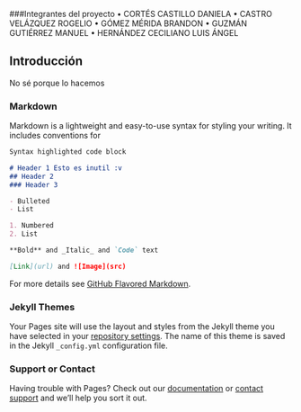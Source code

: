 ###Integrantes del proyecto
•	CORTÉS CASTILLO DANIELA
•	CASTRO VELÁZQUEZ ROGELIO
•	GÓMEZ MÉRIDA BRANDON
•	GUZMÁN GUTIÉRREZ MANUEL
•	HERNÁNDEZ CECILIANO LUIS ÁNGEL

## Introducción
No sé porque lo hacemos

### Markdown

Markdown is a lightweight and easy-to-use syntax for styling your writing. It includes conventions for

```markdown
Syntax highlighted code block

# Header 1 Esto es inutil :v
## Header 2
### Header 3

- Bulleted
- List

1. Numbered
2. List

**Bold** and _Italic_ and `Code` text

[Link](url) and ![Image](src)
```

For more details see [GitHub Flavored Markdown](https://guides.github.com/features/mastering-markdown/).

### Jekyll Themes

Your Pages site will use the layout and styles from the Jekyll theme you have selected in your [repository settings](https://github.com/R06EL10/R06EL10.github.io/settings). The name of this theme is saved in the Jekyll `_config.yml` configuration file.

### Support or Contact

Having trouble with Pages? Check out our [documentation](https://help.github.com/categories/github-pages-basics/) or [contact support](https://github.com/contact) and we’ll help you sort it out.

